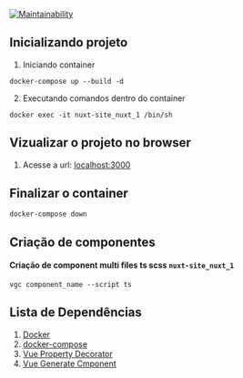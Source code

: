 [![Maintainability](https://api.codeclimate.com/v1/badges/0f4ff10c7307cc1d8bfd/maintainability)](https://codeclimate.com/github/Onnion/nuxt-site/maintainability)

<!-- ## Configuração inicial

preencher informações
```
cp config.default.ts config.ts
``` -->

## Inicializando projeto

1. Iniciando container
```
docker-compose up --build -d
```

2. Executando comandos dentro do container
```
docker exec -it nuxt-site_nuxt_1 /bin/sh
```

## Vizualizar o projeto no browser

1. Acesse a url: [localhost:3000](http://localhost:3000)


## Finalizar o container
```
docker-compose down
```

## Criação de componentes

#### Criação de component multi files ts scss `nuxt-site_nuxt_1`
```
vgc component_name --script ts
```

## Lista de Dependências
1. [Docker](https://www.digitalocean.com/community/tutorials/como-instalar-e-usar-o-docker-no-ubuntu-18-04-pt)
1. [docker-compose](https://www.digitalocean.com/community/tutorials/how-to-install-docker-compose-on-ubuntu-18-04-pt)
1. [Vue Property Decorator](https://github.com/kaorun343/vue-property-decorator)
1. [Vue Generate Cmponent](https://github.com/NetanelBasal/vue-generate-component)
